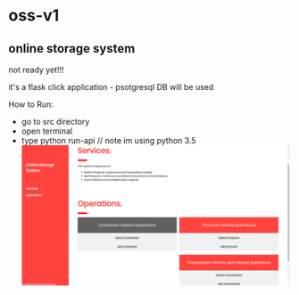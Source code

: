 # oss-v1
online storage system
-
not ready yet!!!

it's a flask click application - psotgresql DB will be used

How to Run:
- go to src directory
- open terminal 
- type python run-api  // note im using python 3.5
![Screenshot](shot1.png)
